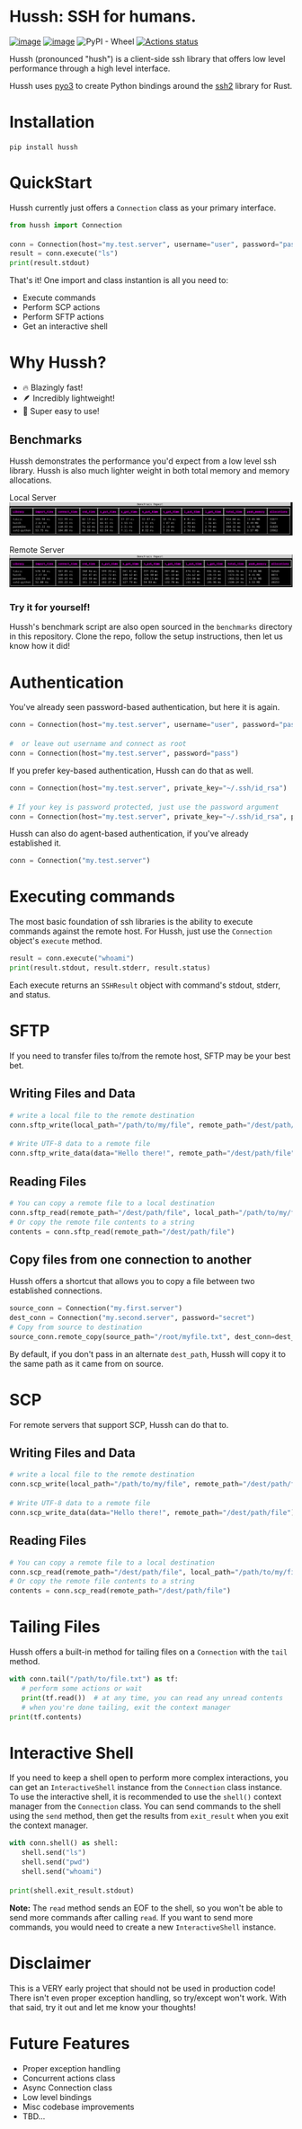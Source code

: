 # Hussh: SSH for humans.
[![image](https://img.shields.io/pypi/v/hussh.svg)](https://pypi.python.org/pypi/hussh)
[![image](https://img.shields.io/pypi/pyversions/hussh.svg)](https://pypi.python.org/pypi/hussh)
![PyPI - Wheel](https://img.shields.io/pypi/wheel/hussh)
[![Actions status](https://github.com/jacobcallahan/hussh/actions/workflows/build_and_test.yml/badge.svg)](https://github.com/jacobcallahan/hussh/actions)

Hussh (pronounced "hush") is a client-side ssh library that offers low level performance through a high level interface.

Hussh uses [pyo3](https://docs.rs/pyo3/latest/pyo3/) to create Python bindings around the [ssh2](https://docs.rs/ssh2/latest/ssh2/) library for Rust.

# Installation
```
pip install hussh
```

# QuickStart
Hussh currently just offers a `Connection` class as your primary interface.
```python
from hussh import Connection

conn = Connection(host="my.test.server", username="user", password="pass")
result = conn.execute("ls")
print(result.stdout)
```

That's it! One import and class instantion is all you need to:
- Execute commands
- Perform SCP actions
- Perform SFTP actions
- Get an interactive shell

# Why Hussh?
- 🔥 Blazingly fast!
- 🪶 Incredibly lightweight!
- 🧠 Super easy to use!

## Benchmarks
Hussh demonstrates the performance you'd expect from a low level ssh library.
Hussh is also much lighter weight in both total memory and memory allocations.

Local Server
![Local Server Benchmarks](benchmarks/local_server_bench.png)

Remote Server
![Remote Server Benchmarks](benchmarks/remote_server_bench.png)

### Try it for yourself!
Hussh's benchmark script are also open sourced in the `benchmarks` directory in this repository.
Clone the repo, follow the setup instructions, then let us know how it did!

# Authentication
You've already seen password-based authentication, but here it is again.
```python
conn = Connection(host="my.test.server", username="user", password="pass")

#  or leave out username and connect as root
conn = Connection(host="my.test.server", password="pass")
```

If you prefer key-based authentication, Hussh can do that as well.
```python
conn = Connection(host="my.test.server", private_key="~/.ssh/id_rsa")

# If your key is password protected, just use the password argument
conn = Connection(host="my.test.server", private_key="~/.ssh/id_rsa", password="pass")
```

Hussh can also do agent-based authentication, if you've already established it.
```python
conn = Connection("my.test.server")
```

# Executing commands
The most basic foundation of ssh libraries is the ability to execute commands against the remote host.
For Hussh, just use the `Connection` object's `execute` method.
```python
result = conn.execute("whoami")
print(result.stdout, result.stderr, result.status)
```
Each execute returns an `SSHResult` object with command's stdout, stderr, and status.

# SFTP
If you need to transfer files to/from the remote host, SFTP may be your best bet.

## Writing Files and Data
```python
# write a local file to the remote destination
conn.sftp_write(local_path="/path/to/my/file", remote_path="/dest/path/file")

# Write UTF-8 data to a remote file
conn.sftp_write_data(data="Hello there!", remote_path="/dest/path/file")
```

## Reading Files
```python
# You can copy a remote file to a local destination
conn.sftp_read(remote_path="/dest/path/file", local_path="/path/to/my/file")
# Or copy the remote file contents to a string
contents = conn.sftp_read(remote_path="/dest/path/file")
```

## Copy files from one connection to another
Hussh offers a shortcut that allows you to copy a file between two established connections.
```python
source_conn = Connection("my.first.server")
dest_conn = Connection("my.second.server", password="secret")
# Copy from source to destination
source_conn.remote_copy(source_path="/root/myfile.txt", dest_conn=dest_conn)
```
By default, if you don't pass in an alternate `dest_path`, Hussh will copy it to the same path as it came from on source.


# SCP
For remote servers that support SCP, Hussh can do that to.

## Writing Files and Data
```python
# write a local file to the remote destination
conn.scp_write(local_path="/path/to/my/file", remote_path="/dest/path/file")

# Write UTF-8 data to a remote file
conn.scp_write_data(data="Hello there!", remote_path="/dest/path/file")
```

## Reading Files
```python
# You can copy a remote file to a local destination
conn.scp_read(remote_path="/dest/path/file", local_path="/path/to/my/file")
# Or copy the remote file contents to a string
contents = conn.scp_read(remote_path="/dest/path/file")
```

# Tailing Files
Hussh offers a built-in method for tailing files on a `Connection` with the `tail` method.
```python
with conn.tail("/path/to/file.txt") as tf:
   # perform some actions or wait
   print(tf.read())  # at any time, you can read any unread contents
   # when you're done tailing, exit the context manager
print(tf.contents)
```

# Interactive Shell
If you need to keep a shell open to perform more complex interactions, you can get an `InteractiveShell` instance from the `Connection` class instance.
To use the interactive shell, it is recommended to use the `shell()` context manager from the `Connection` class.
You can send commands to the shell using the `send` method, then get the results from `exit_result` when you exit the context manager.

```python
with conn.shell() as shell:
   shell.send("ls")
   shell.send("pwd")
   shell.send("whoami")

print(shell.exit_result.stdout)
```
**Note:** The `read` method sends an EOF to the shell, so you won't be able to send more commands after calling `read`. If you want to send more commands, you would need to create a new `InteractiveShell` instance.

# Disclaimer
This is a VERY early project that should not be used in production code!
There isn't even proper exception handling, so try/except won't work.
With that said, try it out and let me know your thoughts!

# Future Features
- Proper exception handling
- Concurrent actions class
- Async Connection class
- Low level bindings
- Misc codebase improvements
- TBD...
